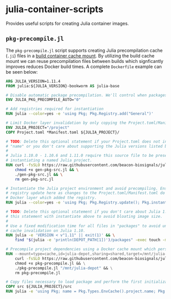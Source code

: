 # julia-container-scripts

Provides useful scripts for creating Julia container images.

## `pkg-precompile.jl`

The `pkg-precompile.jl` script supports creating Julia precompilation cache (`.ji`) files in a [build container cache mount](https://docs.docker.com/reference/dockerfile/#run---mounttypecache). By utilizing the build cache mount we can reuse precompilation files between builds which signficantly improves reduces Docker build times. A complete `Dockerfile` example can be seen below:

```Dockerfile
ARG JULIA_VERSION=1.11.4
FROM julia:${JULIA_VERSION}-bookworm AS julia-base

# Disable automatic package precompilation. We'll control when packages are precompiled.
ENV JULIA_PKG_PRECOMPILE_AUTO="0"

# Add registries required for instantiation
RUN julia --color=yes -e 'using Pkg; Pkg.Registry.add("General")'

# Limit Docker layer invalidation by only copying the Project.toml/Manifest.toml files.
ENV JULIA_PROJECT="/project"
COPY Project.toml *Manifest.toml ${JULIA_PROJECT}/

# TODO: Delete this optional statement if your Project.toml does not include the field
# "name" or you don't care about supporting the Julia versions listed below.
#
# Julia 1.10.0 - 1.10.6 and 1.11.0 require this source file to be present when
# instantiating a named Julia project.
RUN curl -fsSLO https://raw.githubusercontent.com/beacon-biosignals/julia-container-scripts/refs/tags/v0.1/gen-pkg-src.jl && \
    chmod +x gen-pkg-src.jl && \
    ./gen-pkg-src.jl && \
    rm gen-pkg-src.jl

# Instantiate the Julia project environment and avoid precompiling. Ensure we perform a
# registry update here as changes to the Project.toml/Manifest.toml do not invalidate the
# Docker layer which added the registry.
RUN julia --color=yes -e 'using Pkg; Pkg.Registry.update(); Pkg.instantiate(); Pkg.build()'

# TODO: Delete this optional statement if you don't care about Julia 1.10 support or combine
# this statement with instantiate above to avoid bloating image size.
#
# Use a fixed modification time for all files in "packages" to avoid unnecessary precompile
# cache invalidation on Julia 1.10.
RUN julia -e 'VERSION < v"1.11" || exit(1)' && \
    find "$(julia -e 'println(DEPOT_PATH[1])')/packages" -exec touch -m -t 197001010000 {} \;

# Precompile project dependencies using a Docker cache mount which persists between builds.
RUN --mount=type=cache,id=julia-depot,sharing=shared,target=/mnt/julia-depot \
    curl -fsSLO https://raw.githubusercontent.com/beacon-biosignals/julia-container-scripts/refs/tags/v0.1/pkg-precompile.jl &&
    chmod +x pkg-precompile.jl && \
    ./pkg-precompile.jl "/mnt/julia-depot" && \
    rm pkg-precompile.jl

# Copy files necessary to load package and perform the first initialization.
COPY src ${JULIA_PROJECT}/src
RUN julia -e 'using Pkg; name = Pkg.Types.EnvCache().project.name; Pkg.precompile(name; timing=true); Base.require(Main, Symbol(name))'
```
